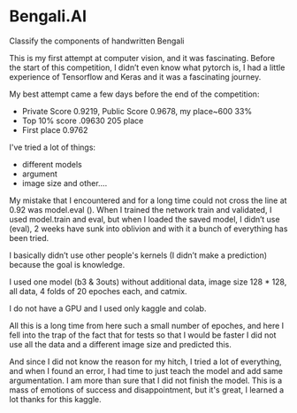 # Bengali.AI
Classify the components of handwritten Bengali

This is my first attempt at computer vision, and it was fascinating.
Before the start of this competition, I didn’t even know what pytorch is, I had a little experience of Tensorflow and Keras and it was a fascinating journey.
 
My best attempt came a few days before the end of the competition:
- Private Score 0.9219, Public Score 0.9678, my place~600 33%
- Top 10% score .09630 205 place
- First place 0.9762
 
I've tried a lot of things:

- different models
- argument
- image size and other….
 
My mistake that I encountered and for a long time could not cross the line at 0.92 was model.eval (). 
When I trained the network train and validated, I used model.train and eval, but when I loaded the saved model, I didn’t use (eval), 2 weeks have sunk into oblivion and with it a bunch of everything has been tried.
 
I basically didn’t use other people's kernels (I didn’t make a prediction) because the goal is knowledge.
 
I used one model (b3 & 3outs) without additional data, image size 128 * 128, all data, 4 folds of 20 epoches each, and catmix.
 
 I do not have a GPU and I used only kaggle and colab.
 
All this is a long time from here such a small number of epoches, and here I fell into the trap of the fact that for tests so that I would be faster I did not use all the data and a different image size and predicted this.
 
And since I did not know the reason for my hitch, I tried a lot of everything, and when I found an error, I had time to just teach the model and add same argumentation.
I am more than sure that I did not finish the model.
This is a mass of emotions of success and disappointment, but it's great, I learned a lot thanks for this kaggle.
